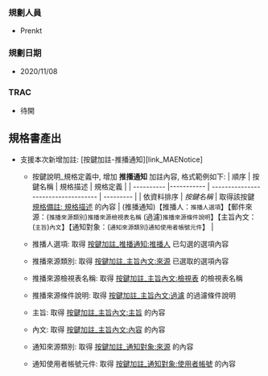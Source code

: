 ### <div id="user">規劃人員</div>
* Prenkt

### <div id="updatedate">規劃日期</div>
* 2020/11/08

### <div id="trac">TRAC</div>
* 待開

## <div id="specification_output">規格書產出</div>
* 支援本次新增加註: [按鍵加註-推播通知][link_MAENotice]
    * 按鍵說明_規格定義中, 增加 **推播通知** 加註內容, 格式範例如下:
    | 順序       | 按鍵名稱    | 規格描述                              | 規格定義  |
    | ---------- |----------- | -----------------------------------  | --------- |
    | 依資料排序  | *按鍵名稱*  | 取得該按鍵 [規格備註: 規格描述][link_SpecificationsRemarks] 的內容 | (推播通知)【推播人：`推播人選項`】【郵件來源：(`推播來源類別`)`推播來源檢視表名稱` (過濾)`推播來源條件說明`】【主旨內文：(`主旨`)`內文`】【通知對象：(`通知來源類別`)`通知使用者帳號元件`】 |

    * <t id="1">推播人選項</t>: 取得 [按鍵加註_推播通知:推播人][link_sender] 已勾選的選項內容
    * <t id="2">推播來源類別</t>: 取得 [按鍵加註_主旨內文:來源][link_replacetype] 已選取的選項內容
    * <t id="3">推播來源檢視表名稱</t>: 取得 [按鍵加註_主旨內文:檢視表][link_conentviewno] 的檢視表名稱
    * <t id="4">推播來源條件說明</t>: 取得 [按鍵加註_主旨內文:過濾][link_contentparameterid] 的過濾條件說明
    * <t id="5">主旨</t>: 取得 [按鍵加註_主旨內文:主旨][link_keynote] 的內容
    * <t id="6">內文</t>: 取得 [按鍵加註_主旨內文:內容][link_content] 的內容
    * <t id="7">通知來源類別</t>: 取得 [按鍵加註_通知對象:來源][link_noticertype] 的內容
    * <t id="8">通知使用者帳號元件</t>: 取得 [按鍵加註_通知對象:使用者帳號][link_useraccount] 的內容


<!-- 超連結 -->
[link_MAENotice_fieldbreak3]:MAENotice.md#fieldbreak3 "欄位說明/主旨內文"
[link_conentviewno]:MAENotice.md#conentviewno "按鍵加註-推播通知/主旨內文/檢視表"
[link_replacetype]:MAENotice.md#replacetype "按鍵加註-推播通知/主旨內文/來源"
[link_contentparameterid]:MAENotice.md#contentparameterid "按鍵加註-推播通知/主旨內文/過濾"
[link_keynote]:MAENotice.md#keynote "按鍵加註-推播通知/主旨內文/主旨"
[link_content]:MAENotice.md#content "按鍵加註-推播通知/主旨內文/內容"

[link_MAENotice_fieldbreak4]: MAENotice.md#fieldbreak4 "按鍵加註-推播通知/通知對象"
[link_noticertype]:MAENotice.md#noticertype "按鍵加註-推播通知/通知對象/來源"
[link_useraccount]:MAENotice.md#useraccount "按鍵加註-推播通知/通知對象/使用者帳號"
[link_sender]:MAENotice.md#sender "按鍵加註-推播通知/推播人"

[link_SpecificationsRemarks]:/8.10.0/IDE/Specification/SpecificationsRemarks/README.md "規格備註"